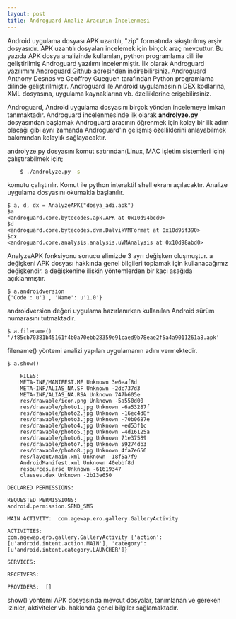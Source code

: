 ```yaml
---
layout: post
title: Androguard Analiz Aracının İncelenmesi
---
```


Android uygulama dosyası APK uzantılı, "zip" formatında sıkıştırılmış arşiv dosyasıdır. 
APK uzantılı dosyaları incelemek için birçok araç mevcuttur. Bu yazıda APK dosya analizinde kullanılan,
python programlama dili ile geliştirilmiş Androguard yazılımı incelenmiştir. İlk olarak
Androguard yazılımını [Androguard Github](https://github.com/androguard/androguard) adresinden indirebilirsiniz. Androguard Anthony Desnos
ve Geoffroy Gueguen tarafından Python programlama dilinde geliştirilmiştir. Androguard ile Android uygulamasının 
DEX kodlarına, XML dosyasına, uygulama kaynaklarına vb. özelliklerine erişebilirsiniz. 

Androguard, Android uygulama dosyasını birçok yönden incelemeye imkan tanımaktadır. Androguard incelenmesinde ilk olarak **androlyze.py** 
dosyasından başlamak Androguard aracının öğrenmek için kolay bir ilk adım olacağı gibi aynı zamanda Androguard'ın gelişmiş özelliklerini
anlayabilmek bakımından kolaylık sağlayacaktır.

androlyze.py dosyasını komut satırından(Linux, MAC işletim sistemleri için) çalıştırabilmek için;

```bash
	$ ./androlyze.py -s
```
komutu çalıştırılır. Komut ile python interaktif shell ekranı açılacaktır. Analize uygulama dosyasını okumakla başlanılır.


	$ a, d, dx = AnalyzeAPK("dosya_adi.apk")
	$a
	<androguard.core.bytecodes.apk.APK at 0x10d94bcd0>
	$d
	<androguard.core.bytecodes.dvm.DalvikVMFormat at 0x10d95f390>
	$dx
	<androguard.core.analysis.analysis.uVMAnalysis at 0x10d98abd0>


AnalyzeAPK fonksiyonu sonucu elimizde 3 ayrı değişken oluşmuştur. a değişkeni APK dosyası hakkında genel
bilgileri toplamak için kullanacağımız değişkendir. a değişkenine ilişkin yöntemlerden bir kaçı aşağıda açıklanmıştır.



	$ a.androidversion 
	{'Code': u'1', 'Name': u'1.0'}


androidversion değeri uygulama hazırlanırken kullanılan Android sürüm numarasını tutmaktadır. 


	$ a.filename() 
	'/f85cb70381b45161f4b0a70ebb28359e91caed9b78eae2f5a4a9011261a8.apk'


filename() yöntemi analizi yapılan uygulamanın adını vermektedir.

~~~
$ a.show()

	FILES: 
	META-INF/MANIFEST.MF Unknown 3e6eaf8d
	META-INF/ALIAS_NA.SF Unknown -2dc737d3
	META-INF/ALIAS_NA.RSA Unknown 747b605e
	res/drawable/icon.png Unknown -5a550d00
	res/drawable/photo1.jpg Unknown -6a53287f
	res/drawable/photo2.jpg Unknown -16ec4d8f
	res/drawable/photo3.jpg Unknown -70b0687e
	res/drawable/photo4.jpg Unknown -ed53f1c
	res/drawable/photo5.jpg Unknown -4d16125a
	res/drawable/photo6.jpg Unknown 71e37589
	res/drawable/photo7.jpg Unknown 59274db3
	res/drawable/photo8.jpg Unknown 4fa7e656
	res/layout/main.xml Unknown -18f5a7f9
	AndroidManifest.xml Unknown 40ebbf8d
	resources.arsc Unknown -61619347
	classes.dex Unknown -2b13e650

DECLARED PERMISSIONS:

REQUESTED PERMISSIONS:
android.permission.SEND_SMS

MAIN ACTIVITY:  com.agewap.ero.gallery.GalleryActivity

ACTIVITIES: 
com.agewap.ero.gallery.GalleryActivity {'action': [u'android.intent.action.MAIN'], 'category': [u'android.intent.category.LAUNCHER']}

SERVICES: 

RECEIVERS: 

PROVIDERS:  []
~~~
show() yöntemi APK dosyasında mevcut dosyalar, tanımlanan ve gereken izinler, aktiviteler vb. hakkında genel bilgiler
sağlamaktadır.